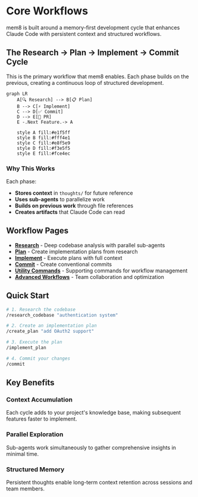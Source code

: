 # Core Workflows

mem8 is built around a memory-first development cycle that enhances Claude Code with persistent context and structured workflows.

## The Research → Plan → Implement → Commit Cycle

This is the primary workflow that mem8 enables. Each phase builds on the previous, creating a continuous loop of structured development.

```mermaid
graph LR
    A[🔍 Research] --> B[📋 Plan]
    B --> C[⚡ Implement]
    C --> D[✅ Commit]
    D --> E[🚀 PR]
    E -.Next Feature.-> A

    style A fill:#e1f5ff
    style B fill:#fff4e1
    style C fill:#e8f5e9
    style D fill:#f3e5f5
    style E fill:#fce4ec
```

### Why This Works

Each phase:
- **Stores context** in `thoughts/` for future reference
- **Uses sub-agents** to parallelize work
- **Builds on previous work** through file references
- **Creates artifacts** that Claude Code can read

## Workflow Pages

- **[Research](./research)** - Deep codebase analysis with parallel sub-agents
- **[Plan](./plan)** - Create implementation plans from research
- **[Implement](./implement)** - Execute plans with full context
- **[Commit](./commit)** - Create conventional commits
- **[Utility Commands](./utility)** - Supporting commands for workflow management
- **[Advanced Workflows](./advanced)** - Team collaboration and optimization

## Quick Start

```bash
# 1. Research the codebase
/research_codebase "authentication system"

# 2. Create an implementation plan
/create_plan "add OAuth2 support"

# 3. Execute the plan
/implement_plan

# 4. Commit your changes
/commit
```

## Key Benefits

### Context Accumulation
Each cycle adds to your project's knowledge base, making subsequent features faster to implement.

### Parallel Exploration
Sub-agents work simultaneously to gather comprehensive insights in minimal time.

### Structured Memory
Persistent thoughts enable long-term context retention across sessions and team members.
